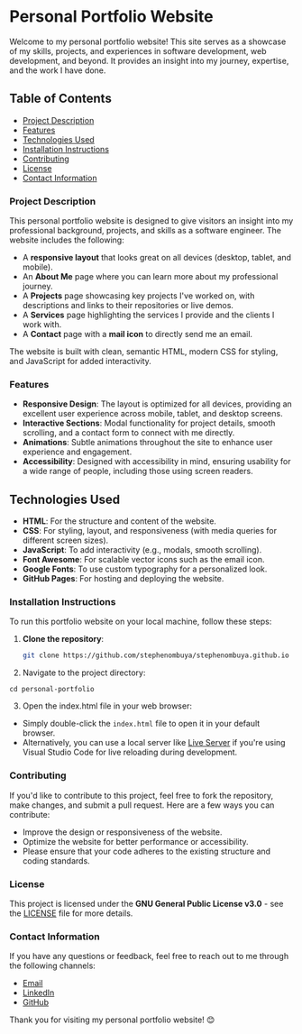 # **Personal Portfolio Website**

Welcome to my personal portfolio website! This site serves as a showcase of my skills, projects, and experiences in software development, web development, and beyond. It provides an insight into my journey, expertise, and the work I have done.

## **Table of Contents**

- [Project Description](#project-description)
- [Features](#features)
- [Technologies Used](#technologies-used)
- [Installation Instructions](#installation-instructions)
- [Contributing](#contributing)
- [License](#license)
- [Contact Information](#contact-information)


### **Project Description**

This personal portfolio website is designed to give visitors an insight into my professional background, projects, and skills as a software engineer. The website includes the following:

- A **responsive layout** that looks great on all devices (desktop, tablet, and mobile).
- An **About Me** page where you can learn more about my professional journey.
- A **Projects** page showcasing key projects I've worked on, with descriptions and links to their repositories or live demos.
- A **Services** page highlighting the services I provide and the clients I work with.
- A **Contact** page with a **mail icon** to directly send me an email.

The website is built with clean, semantic HTML, modern CSS for styling, and JavaScript for added interactivity.

### **Features**

- **Responsive Design**: The layout is optimized for all devices, providing an excellent user experience across mobile, tablet, and desktop screens.
- **Interactive Sections**: Modal functionality for project details, smooth scrolling, and a contact form to connect with me directly.
- **Animations**: Subtle animations throughout the site to enhance user experience and engagement.
- **Accessibility**: Designed with accessibility in mind, ensuring usability for a wide range of people, including those using screen readers.

  
## Technologies Used

- **HTML**: For the structure and content of the website.
- **CSS**: For styling, layout, and responsiveness (with media queries for different screen sizes).
- **JavaScript**: To add interactivity (e.g., modals, smooth scrolling).
- **Font Awesome**: For scalable vector icons such as the email icon.
- **Google Fonts**: To use custom typography for a personalized look.
- **GitHub Pages**: For hosting and deploying the website.

### **Installation Instructions**

To run this portfolio website on your local machine, follow these steps:

1. **Clone the repository**:

   ```bash
   git clone https://github.com/stephenombuya/stephenombuya.github.io
   ```

2. Navigate to the project directory:

```
cd personal-portfolio
```

3. Open the index.html file in your web browser:

- Simply double-click the `index.html` file to open it in your default browser.
- Alternatively, you can use a local server like [Live Server](https://marketplace.visualstudio.com/items?itemName=ritwickdey.LiveServer) if you're using Visual Studio Code for live reloading during development.


### **Contributing**
If you'd like to contribute to this project, feel free to fork the repository, make changes, and submit a pull request. Here are a few ways you can contribute:

- Improve the design or responsiveness of the website.
- Optimize the website for better performance or accessibility.
- Please ensure that your code adheres to the existing structure and coding standards.

### **License**
This project is licensed under the **GNU General Public License v3.0**  - see the [LICENSE](https://github.com/stephenombuya/stephenombuya.github.io/blob/main/LICENSE) file for more details.

### **Contact Information**
If you have any questions or feedback, feel free to reach out to me through the following channels:

- [Email](mailto:michiekaombuya@gmail.com)
- [LinkedIn](https://www.linkedin.com/in/stephen-ombuya/)
- [GitHub](https://github.com/stephenombuya)

Thank you for visiting my personal portfolio website! 😊
